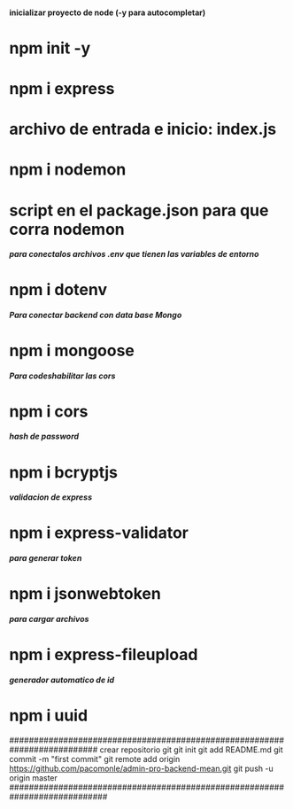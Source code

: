 #### inicializar proyecto de node (-y para autocompletar)
# npm init -y

# npm i express

# archivo de entrada e inicio: index.js

# npm i nodemon
# script en el package.json para que corra nodemon

##### para conectalos  archivos .env que tienen las variables de entorno
# npm i dotenv

##### Para conectar backend con data base Mongo
# npm i mongoose

##### Para codeshabilitar las cors
# npm i cors

##### hash de password
# npm i bcryptjs

##### validacion de express
# npm i express-validator

##### para generar token
# npm i jsonwebtoken

##### para cargar archivos
# npm i express-fileupload

##### generador automatico de id
# npm i uuid

##########################################################################
crear repositorio git
git init
git add README.md
git commit -m "first commit"
git remote add origin https://github.com/pacomonle/admin-pro-backend-mean.git
git push -u origin master
############################################################################